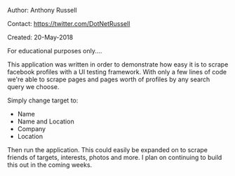 Author: Anthony Russell

Contact: https://twitter.com/DotNetRussell

Created: 20-May-2018

For educational purposes only....

This application was written in order to demonstrate how easy it is to scrape facebook profiles with a UI testing framework. With only a few lines of code we're able to scrape pages and pages worth of profiles by any search query we choose.

Simply change target to:
- Name
- Name and Location
- Company
- Location

Then run the application. This could easily be expanded on to scrape friends of targets, interests, photos and more. I plan on continuing to build this out in the coming weeks.
